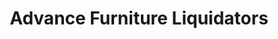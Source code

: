 ---
title: "Advance Furniture Liquidators"
url: /toronto/advance-furniture-liquidators/
shop: Möbel
---